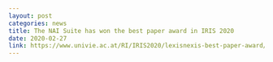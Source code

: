 ```yaml
---
layout: post
categories: news
title: The NAI Suite has won the best paper award in IRIS 2020
date: 2020-02-27
link: https://www.univie.ac.at/RI/IRIS2020/lexisnexis-best-paper-award/
---
```

